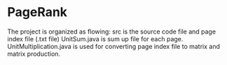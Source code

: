 # PageRank
The project is organized as flowing:
src is the source code file and page index file (.txt file)
UnitSum.java is sum up file for each page.
UnitMultiplication.java is used for converting page index file to matrix and matrix production.
